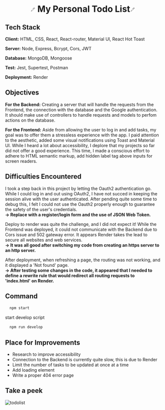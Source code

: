 <h1 align='center'> <img src="todo-frontend/src/Images/pen.png ">
My Personal Todo List<img src="todo-frontend/src/Images/pen.png ">
</h1>

## Tech Stack

**Client:** HTML, CSS, React, React-router, Material UI, React Hot Toast

**Server:** Node, Express, Bcrypt, Cors, JWT

**Database:** MongoDB, Mongoose

**Test:** Jest, Supertest, Postman

**Deployment:** Render

## Objectives

<b>For the Backend:</b>
Creating a server that will handle the requests from the Frontend, the connection with the database and the Google authentication. It should make use of controllers to handle requests and models to perfom actions on the database.

<b>For the Frontend:</b>
Aside from allowing the user to log in and add tasks, my goal was to offer them a stressless experience with the app. I paid attention to the aesthetic, added some visual notifications using Toast and Material UI.
While I heard a lot about accessibility, I deplore that my projects so far did not offer a good experience. This time, I made a conscious effort to adhere to HTML semantic markup, add hidden label tag above inputs for screen readers.

## Difficulties Encountered

I took a step back in this project by letting the Oauth2 authentication go. While I could log in and out using OAuth2, I have not succed in keeping the session alive with the user authenticated. After pending quite some time to debug this, I felt I could not use the Oauth2 properly enough to guarantee the safety of the user's credentials.<br />
<b>-> Replace with a register/login form and the use of JSON Web Token.</b>

Deploy to render was quite the challenge, and I did not expect it! While the Frontend was deployed, it could not communicate with the Backend due to Cors issue and 502 gateway error. It appears Render takes the lead to secure all websites and web services. <br />
<b>-> It was all good after switching my code from creating an https server to an http server.</b>

After deployment, when refreshing a page, the routing was not working, and it displayed a 'Not found' page.<br />
<b>-> After testing some changes in the code, it appeared that I needed to define a rewrite rule that would redirect all routing requests to 'index.html' on Render.</b>

## Command

```bash
  npm start
```

start develop script

```bash
  npm run develop
```

## Place for Improvements

- Research to improve accessibility
- Connection to the Backend is currently quite slow, this is due to Render
- Limit the number of tasks to be updated at once at a time
- Add loading element
- Write a proper 404 error page

## Take a peek

![todolist](https://github.com/ocsiddisco/todo2023/assets/114222588/0a693b8d-0f01-49d0-97e8-82905201807e)

